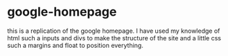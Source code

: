 # google-homepage

this is a replication of the google homepage. I have used my knowledge of html such a inputs and divs to make the structure of the site and a little css such a margins and float to position everything.

